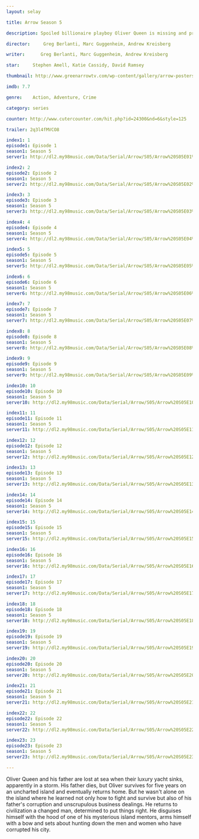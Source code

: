 ```yaml
---
layout: selay

title: Arrow Season 5

description: Spoiled billionaire playboy Oliver Queen is missing and presumed dead when his yacht is lost at sea. He returns five years later a changed man, determined to clean up the city as a hooded vigilante armed with a bow.

director:     Greg Berlanti, Marc Guggenheim, Andrew Kreisberg

writer:      Greg Berlanti, Marc Guggenheim, Andrew Kreisberg

star:     Stephen Amell, Katie Cassidy, David Ramsey

thumbnail: http://www.greenarrowtv.com/wp-content/gallery/arrow-posters/arrowpostershirt.jpg

imdb: 7.7

genre:    Action, Adventure, Crime 

category: series

counter: http://www.cutercounter.com/hit.php?id=24300&nd=6&style=125

trailer: 2q3l4fMVCO8

index1: 1
episode1: Episode 1
season1: Season 5
server1: http://dl2.my98music.com/Data/Serial/Arrow/S05/Arrow%20S05E01%20480p%20%5bFilmia%5d.mkv

index2: 2
episode2: Episode 2
season1: Season 5
server2: http://dl2.my98music.com/Data/Serial/Arrow/S05/Arrow%20S05E02%20480p%20%5bFilmia%5d.mkv

index3: 3
episode3: Episode 3
season1: Season 5
server3: http://dl2.my98music.com/Data/Serial/Arrow/S05/Arrow%20S05E03%20480p%20%5bFilmia%5d.mkv

index4: 4
episode4: Episode 4
season1: Season 5
server4: http://dl2.my98music.com/Data/Serial/Arrow/S05/Arrow%20S05E04%20480p%20%5bFilmia%5d.mkv

index5: 5
episode5: Episode 5
season1: Season 5
server5: http://dl2.my98music.com/Data/Serial/Arrow/S05/Arrow%20S05E05%20480p%20%5bFilmia%5d.mkv

index6: 6
episode6: Episode 6
season1: Season 5
server6: http://dl2.my98music.com/Data/Serial/Arrow/S05/Arrow%20S05E06%20480p%20%5bFilmia%5d.mkv

index7: 7
episode7: Episode 7
season1: Season 5
server7: http://dl2.my98music.com/Data/Serial/Arrow/S05/Arrow%20S05E07%20480p%20%5bFilmia%5d.mkv

index8: 8
episode8: Episode 8
season1: Season 5
server8: http://dl2.my98music.com/Data/Serial/Arrow/S05/Arrow%20S05E08%20480p%20%5bFilmia%5d.mkv

index9: 9
episode9: Episode 9
season1: Season 5
server9: http://dl2.my98music.com/Data/Serial/Arrow/S05/Arrow%20S05E09%20480p%20%5bFilmia%5d.mkv

index10: 10
episode10: Episode 10
season1: Season 5
server10: http://dl2.my98music.com/Data/Serial/Arrow/S05/Arrow%20S05E10%20480p%20%5bFilmia%5d.mkv

index11: 11
episode11: Episode 11
season1: Season 5
server11: http://dl2.my98music.com/Data/Serial/Arrow/S05/Arrow%20S05E11%20480p%20%5bFilmia%5d.mkv

index12: 12
episode12: Episode 12
season1: Season 5
server12: http://dl2.my98music.com/Data/Serial/Arrow/S05/Arrow%20S05E12%20480p%20%5bFilmia%5d.mkv

index13: 13
episode13: Episode 13
season1: Season 5
server13: http://dl2.my98music.com/Data/Serial/Arrow/S05/Arrow%20S05E13%20480p%20%5bFilmia%5d.mkv

index14: 14
episode14: Episode 14
season1: Season 5
server14: http://dl2.my98music.com/Data/Serial/Arrow/S05/Arrow%20S05E14%20480p%20%5bFilmia%5d.mkv

index15: 15
episode15: Episode 15
season1: Season 5
server15: http://dl2.my98music.com/Data/Serial/Arrow/S05/Arrow%20S05E15%20480p%20%5bFilmia%5d.mkv

index16: 16
episode16: Episode 16
season1: Season 5
server16: http://dl2.my98music.com/Data/Serial/Arrow/S05/Arrow%20S05E16%20480p%20%5bFilmia%5d.mkv

index17: 17
episode17: Episode 17
season1: Season 5
server17: http://dl2.my98music.com/Data/Serial/Arrow/S05/Arrow%20S05E17%20480p%20%5bFilmia%5d.mkv

index18: 18
episode18: Episode 18
season1: Season 5
server18: http://dl2.my98music.com/Data/Serial/Arrow/S05/Arrow%20S05E18%20480p%20%5bFilmia%5d.mkv

index19: 19
episode19: Episode 19
season1: Season 5
server19: http://dl2.my98music.com/Data/Serial/Arrow/S05/Arrow%20S05E19%20480p%20%5bFilmia%5d.mkv

index20: 20
episode20: Episode 20
season1: Season 5
server20: http://dl2.my98music.com/Data/Serial/Arrow/S05/Arrow%20S05E20%20480p%20%5bFilmia%5d.mkv

index21: 21
episode21: Episode 21
season1: Season 5
server21: http://dl2.my98music.com/Data/Serial/Arrow/S05/Arrow%20S05E21%20480p%20%5bFilmia%5d.mkv

index22: 22
episode22: Episode 22
season1: Season 5
server22: http://dl2.my98music.com/Data/Serial/Arrow/S05/Arrow%20S05E22%20480p%20%5bFilmia%5d.mkv

index23: 23
episode23: Episode 23
season1: Season 5
server23: http://dl2.my98music.com/Data/Serial/Arrow/S05/Arrow%20S05E23%20480p%20%5bFilmia%5d.mkv

---
```


Oliver Queen and his father are lost at sea when their luxury yacht sinks, apparently in a storm. His father dies, but Oliver survives for five years on an uncharted island and eventually returns home. But he wasn't alone on the island where he learned not only how to fight and survive but also of his father's corruption and unscrupulous business dealings. He returns to civilization a changed man, determined to put things right. He disguises himself with the hood of one of his mysterious island mentors, arms himself with a bow and sets about hunting down the men and women who have corrupted his city.